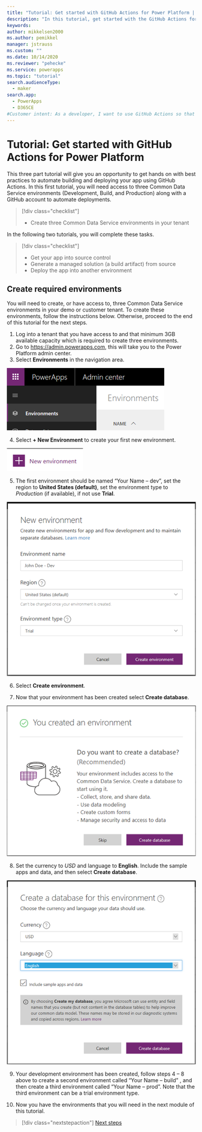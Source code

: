 ```yaml
---
title: "Tutorial: Get started with GitHub Actions for Power Platform | Microsoft Docs"
description: "In this tutorial, get started with the GitHub Actions for Power Platform by creating three environments."
keywords: 
author: mikkelsen2000
ms.author: pemikkel
manager: jstrauss
ms.custom: ""
ms.date: 10/14/2020
ms.reviewer: "pehecke"
ms.service: powerapps
ms.topic: "tutorial"
search.audienceType: 
  - maker
search.app: 
  - PowerApps
  - D365CE
#Customer intent: As a developer, I want to use GitHub Actions so that my solution builds and deployment will be automated.
---
```


# Tutorial: Get started with GitHub Actions for Power Platform

This three part tutorial will give you an opportunity to get hands on with best practices to automate building and deploying your app using GitHub Actions. In this first tutorial, you will need access to three Common Data Service environments (Development, Build, and Production) along with a GitHub account to automate deployments.

> [!div class="checklist"]
> * Create three Common Data Service environments in your tenant

In the following two tutorials, you will complete these tasks.

> [!div class="checklist"]
> * Get your app into source control
> * Generate a managed solution (a build artifact) from source
> * Deploy the app into another environment

## Create required environments

You will need to create, or have access to, three Common Data Service environments in your demo or customer tenant. To create these environments, follow the instructions below. Otherwise, proceed to the end of this tutorial for the next steps.

1. Log into a tenant that you have access to and that minimum 3GB available capacity which is required to create three environments.
2. Go to https://admin.powerapps.com, this will take you to the Power Platform admin center.
3. Select **Environments** in the navigation area.

![Select environment](../media/github-actions-tutorial/gh-lab-0.30.png "Select environment")

4. Select **+ New Environment** to create your first new environment.

![New environment](../media/github-actions-tutorial/gh-lab-0.40.png "New environment")

5. The first environment should be named “Your Name – dev”, set the region to **United States (default)**, set the environment type to *Production* (if available),  if not use **Trial**.

![Create environment](../media/github-actions-tutorial/gh-lab-0.50.png "Create environment")

6. Select **Create environment**.

7. Now that your environment has been created select **Create database**.

![Select environment](../media/github-actions-tutorial/gh-lab-0.70.png "Select environment")

8. Set the currency to *USD* and language to **English**. Include the sample apps and data, and then select **Create database**.

![Set currency](../media/github-actions-tutorial/gh-lab-0.80.png "Set currency")

9. Your development environment has been created, follow steps 4 – 8 above to create a second environment called “Your Name – build” , and then create a third environment called “Your Name – prod”. Note that the third environment can be a trial environment type.

10.	Now you have the environments that you will need in the next module of this tutorial.

> [!div class="nextstepaction"]
> [Next steps](./github-actions-1.md)
